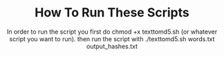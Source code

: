 <h1 align="center"> How To Run These Scripts </h1>
<p align="center"> In order to run the script you first do chmod +x texttomd5.sh (or whatever script you want to run). then run the script with ./texttomd5.sh words.txt output_hashes.txt  </p>
